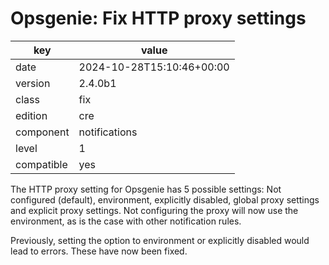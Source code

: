 [//]: # (werk v2)
# Opsgenie: Fix HTTP proxy settings

key        | value
---------- | ---
date       | 2024-10-28T15:10:46+00:00
version    | 2.4.0b1
class      | fix
edition    | cre
component  | notifications
level      | 1
compatible | yes

The HTTP proxy setting for Opsgenie has 5 possible settings:
Not configured (default), environment, explicitly disabled, global proxy
settings and explicit proxy settings.
Not configuring the proxy will now use the environment,
as is the case with other notification rules.

Previously, setting the option to environment or explicitly disabled would lead
to errors. These have now been fixed.
